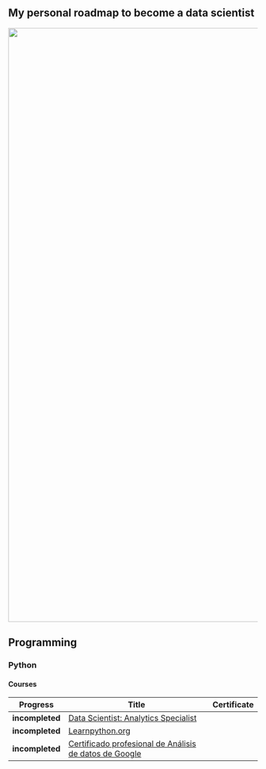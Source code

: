 
<h2>My personal roadmap to become a data scientist</h2>
<p align="center"> 
<img src="http://imgfz.com/i/dzVg0Xo.jpeg" width="1200">
</p>

## Programming
### Python
#### Courses
  
 | Progress | Title | Certificate | 
 | -------- | ----- | ----------- |
 | **incompleted** | [Data Scientist: Analytics Specialist](https://www.codecademy.com/learn/paths/data-analyst) |
 | **incompleted** | [Learnpython.org](https://www.learnpython.org/) |
 | **incompleted** | [Certificado profesional de Análisis de datos de Google](https://bit.ly/3ReszaJ) |
 
